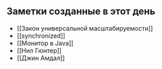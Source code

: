 ## Заметки созданные в этот день
<!-- QueryToSerialize: LIST WHERE "garden/ru" and (contains(date, this.file.link) or contains(Создана, this.file.link)) -->
<!-- SerializedQuery: LIST WHERE "garden/ru" and (contains(date, this.file.link) or contains(Создана, this.file.link)) -->
- [[Закон универсальной масштабируемости]]
- [[synchronized]]
- [[Монитор в Java]]
- [[Нил Гюнтер]]
- [[Джин Амдал]]
<!-- SerializedQuery END -->

